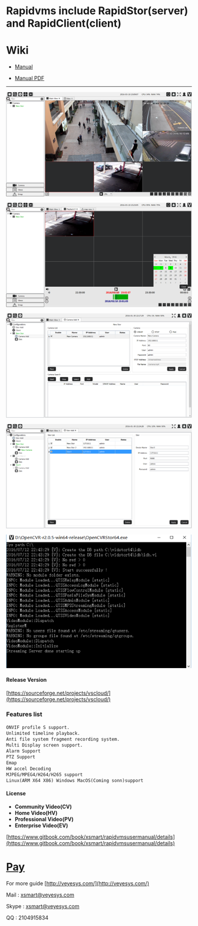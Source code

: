 # Rapidvms include RapidStor(server) and RapidClient(client) #

# Wiki #

*  [Manual](https://xsmart.gitbooks.io/rapidvmsusermanual/content/)

*  [Manual PDF](https://www.gitbook.com/download/pdf/book/xsmart/rapidvmsusermanual)


----------
![](https://raw.githubusercontent.com/xsmart/ve-img/master/opencvr2/opencvrclient.png)

![](https://raw.githubusercontent.com/xsmart/ve-img/master/opencvr2/playback.png)

![](https://raw.githubusercontent.com/xsmart/ve-img/master/opencvr2/configure.png)

![](https://raw.githubusercontent.com/xsmart/ve-img/master/opencvr2/opencvrstoradd.png)

![](https://raw.githubusercontent.com/xsmart/ve-img/master/opencvr2/opencvrstor.png)


#### Release Version ####
[https://sourceforge.net/projects/vscloud/](https://sourceforge.net/projects/vscloud/)

### Features list ###
	ONVIF profile S support.
    Unlimited timeline playback.
	Anti file system fragment recording system.
	Multi Display screen support.
	Alarm Support
	PTZ Support
	Emap
	HW accel Decoding
	MJPEG/MPEG4/H264/H265 support
	Linux(ARM X64 X86) Windows MacOS(Coming sonn)support

#### License ####
* **Community Video(CV)**
* **Home Video(HV)**
* **Professional Video(PV)**
* **Enterprise Video(EV)**

[https://www.gitbook.com/book/xsmart/rapidvmsusermanual/details](https://www.gitbook.com/book/xsmart/rapidvmsusermanual/details)

# [Pay](http://veyesys.com/) #


For more guide
[http://veyesys.com/](http://veyesys.com/)

Mail  : [xsmart@veyesys.com](xsmart@veyesys.com)

Skype : xsmart@veyesys.com

QQ    : 2104915834
